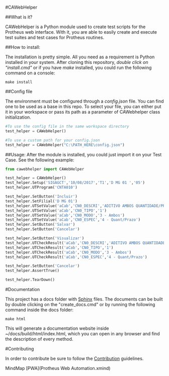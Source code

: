 #CAWebHelper

##What is it?

CAWebHelper is a Python module used to create test scripts for the Protheus web interface. With it, you are able to easily create and execute test suites and test cases for Protheus routines.

##How to install:

The installation is pretty simple. All you need as a requirement is Python installed in your system.
After cloning this repository, *double click on "install.cmd"* or if you have *make* installed, you could run the following command on a console:

```
make install
```

##Config file

The environment must be configured through a *config.json* file. 
You can find one to be used as a base in this repo. To select your file, you can either put it in your workspace or pass its path as a parameter of CAWebhelper class initialization.
```python
#To use the config file in the same workspace directory
test_helper = CAWebHelper()

#To use a custom path for your config.json
test_helper = CAWebHelper("C:\PATH_HERE\config.json")
```

##Usage:
After the module is installed, you could just import it on your Test Case. 
See the following example: 

```python
from cawebhelper import CAWebHelper

test_helper = CAWebHelper()
test_helper.Setup('SIGAGCT','10/08/2017','T1','D MG 01 ','05')
test_helper.UTProgram('CNTA010')

test_helper.SetButton('Incluir')
test_helper.SetFilial('D MG 01')
test_helper.UTSetValue('aCab','CN0_DESCRI','ADITIVO AMBOS QUANTIDADE/PRAZO')
test_helper.UTSetValue('aCab','CN0_TIPO','1')
test_helper.UTSetValue('aCab','CN0_MODO','3 - Ambos')
test_helper.UTSetValue('aCab','CN0_ESPEC','4 - Quant/Prazo')
test_helper.SetButton('Salvar')
test_helper.SetButton('Cancelar')

test_helper.SetButton('Visualizar')
test_helper.UTCheckResult('aCab','CN0_DESCRI','ADITIVO AMBOS QUANTIDADE/PRAZO')
test_helper.UTCheckResult('aCab','CN0_TIPO','1')
test_helper.UTCheckResult('aCab','CN0_MODO','3 - Ambos')
test_helper.UTCheckResult('aCab','CN0_ESPEC','4 - Quant/Prazo')

test_helper.SetButton('Cancelar')
test_helper.AssertTrue()

test_helper.TearDown()
```

#Documentation

This project has a docs folder with [Sphinx](http://www.sphinx-doc.org/en/master/) files.
The documents can be built by double clicking on the "create_docs.cmd" or by running the following command inside the docs folder:
```
make html
```
This will generate a documentation website inside ~/docs/build/html/index.html, which you can open in any browser and find the description of every method.


#Contributing

In order to contribute be sure to follow the [Contribution](CONTRIBUTING.md) guidelines.

MindMap [PWA](Protheus Web Automation.xmind)